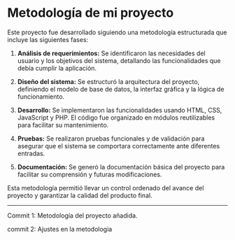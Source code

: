 # Metodología de mi proyecto

Este proyecto fue desarrollado siguiendo una metodología estructurada que incluye las siguientes fases:

1. **Análisis de requerimientos:** Se identificaron las necesidades del usuario y los objetivos del sistema, detallando las funcionalidades que debía cumplir la aplicación.
   
2. **Diseño del sistema:** Se estructuró la arquitectura del proyecto, definiendo el modelo de base de datos, la interfaz gráfica y la lógica de funcionamiento.
   
3. **Desarrollo:** Se implementaron las funcionalidades usando HTML, CSS, JavaScript y PHP. El código fue organizado en módulos reutilizables para facilitar su mantenimiento.
   
4. **Pruebas:** Se realizaron pruebas funcionales y de validación para asegurar que el sistema se comportara correctamente ante diferentes entradas.
   
5. **Documentación:** Se generó la documentación básica del proyecto para facilitar su comprensión y futuras modificaciones.

Esta metodología permitió llevar un control ordenado del avance del proyecto y garantizar la calidad del producto final.


---  
Commit 1: Metodología del proyecto añadida.  

commit 2: Ajustes en la metodologia